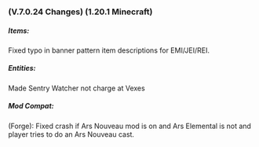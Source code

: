 ### **(V.7.0.24 Changes) (1.20.1 Minecraft)**

##### Items:
Fixed typo in banner pattern item descriptions for EMI/JEI/REI.

##### Entities:
Made Sentry Watcher not charge at Vexes

##### Mod Compat: 
(Forge): Fixed crash if Ars Nouveau mod is on and Ars Elemental is not and player tries to do an Ars Nouveau cast.
